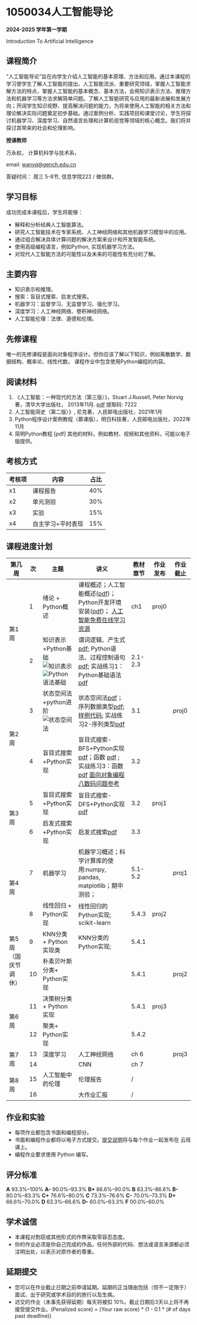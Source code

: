 # 1050034人工智能导论

**2024-2025 学年第一学期**

 Introduction To Artificial Intelligence 



## 课程简介

“人工智能导论”旨在向学生介绍人工智能的基本原理、方法和应用。通过本课程的学习使学生了解人工智能的提出、人工智能流派、重要研究领域，掌握人工智能求解方法的特点，掌握人工智能的基本概念、基本方法，会用知识表示方法、推理方法和机器学习等方法求解简单问题。了解人工智能研究与应用的最新进展和发展方向；开阔学生知识视野、提高解决问题的能力，为将来使用人工智能的相关方法和理论解决实际问题奠定初步基础。通过案例分析、实践项目和课堂讨论，学生将探讨机器学习、深度学习、自然语言处理和计算机视觉等领域的核心概念。我们将并探讨其带来的社会和伦理影响。



**授课教师**

万永权， 计算机科学与技术系，

email: wanyq@gench.edu.cn

答疑时间： 周三 5-8节, 信息学院222 / 微信群。 

## 学习目标

成功完成本课程后，学生将能够：

-   解释和分析经典人工智能算法。
-   研究人工智能技术在专家系统、人工神经网络和其他机器学习模型中的应用。
-   通过组合解决具体计算问题的解决方案来设计和开发智能系统。
-   使用高级编程语言，例如Python, 实现机器学习方法。
-   对现代人工智能方法的可能性以及未来的可能性有充分的了解。

## 主要内容

-   知识表示和推理。
-   搜索：盲目式搜索、启发式搜索。 
-   机器学习：监督学习、无监督学习、强化学习。
-   深度学习：人工神经网络、卷积神经网络。
-   人工智能伦理：法律、道德和伦理。

## 先修课程

唯一的先修课程是面向对象程序设计。但你应该了解以下知识，例如离散数学、数据结构、概率论、线性代数。 课程作业中包含使用Python编程的内容。

## 阅读材料

1.   《人工智能：一种现代的方法（第三版）》，Stuart J.Russell, Peter Norvig著，清华大学出版社， 2013年11月.  [pdf](https://pan.baidu.com/s/1sAAFHAUx7plXPYMm2-TgIg)  提取码: 7222
2.   人工智能简史（第二版）》, 尼克著，人民邮电出版社，2021年1月   
3.   Python程序设计案例教程（慕课版），明日科技著，人民邮电出版社，2022年11月  
4. 简明Python教程 [pdf]
其他的材料，例如教材、视频和其他资料，可能以电子版提供。 



## 考核方式

| 考核项 | 内容              | 占比 |
| ------ | ----------------- | ---- |
| x1     | 课程报告          | 40%  |
| x2     | 单元测验          | 30%  |
| x3     | 实验              | 15%  |
| x4     | 自主学习+平时表现 | 15%  |



## 课程进度计划

<table>
  <thead>
    <tr>
      <th>第几周</th>
      <th>次</th>
      <th>主题</th>
      <th>讲义</th>
      <th>教材章节</th>
      <th>作业发布</th>
      <th>作业截止</th>
    </tr>
  </thead>
  <tbody>
    <tr>
      <td rowspan="2">第1周</td>
      <td> 1</td>
      <td>绪论 + Python概述</td>
      <td>课程概述；人工智能概述(<a href="https://github.com/wanyongquan/Intro_to_AI/blob/main/slides/lecture01/lecture01-%20%E7%BB%AA%E8%AE%BA.pdf">pdf</a>)；Python开发环境安装(<a href="https://github.com/wanyongquan/Intro_to_AI/blob/main/slides/lecture01/lecture01-Python%E5%BC%80%E5%8F%91%E7%8E%AF%E5%A2%83%E5%AE%89%E8%A3%85.pdf">pdf</a>)； <a href="https://github.com/wanyongquan/Intro_to_AI/blob/main/slides/lecture01/%E4%BA%BA%E5%B7%A5%E6%99%BA%E8%83%BD%E7%9A%84%E5%85%8D%E8%B4%B9%E5%9C%A8%E7%BA%BF%E5%AD%A6%E4%B9%A0%E8%B5%84%E6%BA%90.md">人工智能免费在线学习资源</a></td>
      <td>ch1</td>
      <td>proj0</td>
      <td> </td>
    </tr>
    <tr>
      <td>2</td>
      <td>知识表示+Python基础   <img src="https://raw.githubusercontent.com/wanyongquan/Intro_to_AI/main/images/ch2-knowledge%20representation.jpg" alt="知识表示" />  <img src="https://raw.githubusercontent.com/wanyongquan/Intro_to_AI/main/images/ch2-Python%20fundamental.jpg" alt="Python语法基础" /></td>
      <td>谓词逻辑、产生式 <a href="https://github.com/wanyongquan/Intro_to_AI/blob/main/slides/lecture02/lec02-%E7%9F%A5%E8%AF%86%E8%A1%A8%E7%A4%BA-%E6%96%B0.pdf">pdf</a>; Python语法、过程控制语句 <a href="https://github.com/wanyongquan/Intro_to_AI/blob/main/slides/lecture02/lec02-1%20Python%E7%A8%8B%E5%BA%8F%E5%9F%BA%E7%A1%80%E8%AF%AD%E6%B3%95.pdf">pdf</a>;  实战练习1：Python基础语法<a href="https://github.com/wanyongquan/Intro_to_AI/blob/main/slides/lecture02/%E5%AE%9E%E6%88%98%E7%BB%83%E4%B9%A01-Python%E5%9F%BA%E7%A1%80%E8%AF%AD%E6%B3%95.pdf">pdf</a></td>
      <td>2.1-2.3</td>
      <td> </td>
      <td> </td>
    </tr>
    <tr>
      <td rowspan="2">第2周</td>
      <td>3</td>
      <td>状态空间法+python进阶 <img src="https://github.com/wanyongquan/Intro_to_AI/blob/main/images/ch3-statespace_uninformed_search.jpg?raw=true" alt="状态空间法" /></td>
      <td>状态空间法<a href="https://github.com/wanyongquan/Intro_to_AI/blob/ffeb0d574198f5dc9db9059ed85817701aabcfce/slides/lecture03/lec03-state%20space.pdf">pdf</a>；序列数据类型<a href="https://github.com/wanyongquan/Intro_to_AI/blob/main/slides/lecture03/lec03-2%20%E5%BA%8F%E5%88%97%E6%95%B0%E6%8D%AE%E7%B1%BB%E5%9E%8B.pdf">pdf</a>; <a href="https://github.com/wanyongquan/Intro_to_AI/blob/main/code/lecture03/%E5%BA%8F%E5%88%97%E6%95%B0%E6%8D%AE%E7%B1%BB%E5%9E%8B.ipynb">样例代码</a>; 实战练习2-序列类型<a href="https://github.com/wanyongquan/Intro_to_AI/blob/main/slides/lecture03/%E5%AE%9E%E6%88%98%E7%BB%83%E4%B9%A02-%E5%BA%8F%E5%88%97%E7%B1%BB%E5%9E%8B.pdf">pdf</a></td>
      <td>3.1</td>
      <td> </td>
      <td>proj0</td>
    </tr>
    <tr>
      <td>4</td>
      <td>盲目式搜索+Python实现</td>
      <td>盲目式搜索-BFS+Python实现<a href="https://github.com/wanyongquan/Intro_to_AI/blob/main/slides/lecture04/lec04%20uninformed%20search-BFS.pdf">pdf</a>；函数 <a href="https://github.com/wanyongquan/Intro_to_AI/blob/main/slides/lecture04/lec04-2%E5%87%BD%E6%95%B0.pdf">pdf</a> ; 实战练习3：函数<a href="https://github.com/wanyongquan/Intro_to_AI/blob/main/slides/lecture04/%E5%AE%9E%E6%88%98%E7%BB%83%E4%B9%A03-%E5%87%BD%E6%95%B0.pdf">pdf</a> <a href="https://github.com/wanyongquan/Intro_to_AI/blob/main/slides/lecture04/lec04-03-OO.pdf">面向对象编程</a> <a href="https://www.cs.princeton.edu/courses/archive/spring21/cos226/assignments/8puzzle/specification.php">八数码问题参考</a></td>
      <td>3.2</td>
      <td> </td>
      <td> </td>
    </tr>
    <tr>
      <td rowspan="2">第3周</td>
      <td>5</td>
      <td>盲目式搜索+Python实现</td>
      <td>盲目式搜索-DFS+Python实现 <a href="https://github.com/wanyongquan/Intro_to_AI/blob/main/slides/lecture05/lecture05-uninformed%20search-DFS.pdf">pdf</a> </td>
      <td>3.2</td>
      <td>proj1</td>
      <td> </td>
    </tr>
    <tr>
      <td>6</td>
      <td>启发式搜索+Python实现</td>
      <td>启发式搜索<a href="https://github.com/wanyongquan/Intro_to_AI/blob/main/slides/lecture06/lecture06%20informed%20search.pdf">pdf</a> </td>
      <td>3.3</td>
      <td> </td>
      <td> </td>
    </tr>
    <tr>
    	<td rowspan="2">第4周</td>
      <td>7</td>
      <td>机器学习</td>
      <td>机器学习概述；科学计算库的使用:numpy, pandas, matplotlib；期中测验；</td>
      <td>5.1-5.2</td>
      <td> </td>
      <td>proj1</td>
    </tr>
    <tr>
      <td>8</td>
      <td>线性回归 + Python实现</td>
      <td>线性回归的Python实现;   scikit-learn</td>
      <td>5.4.3</td>
      <td>proj2</td>
      <td> </td>
    </tr>
    <tr>
      <td rowspan="2">第5周 （国庆节调休）</td>	
      <td>9</td>
      <td>KNN分类 + Python实现类</td>
      <td>KNN分类的Python实现;</td>
      <td>5.4.1</td>
      <td> </td>
      <td> </td>
    </tr>
    <tr>
      <td>10</td>
      <td>朴素贝叶斯分类+ Python实现</td>
      <td> </td>
      <td>5.4.1</td>
      <td> </td>
      <td>proj2</td>
    </tr>
    <tr>
    	<td rowspan="2">第6周</td>
      <td>11</td>
      <td>决策树分类+ Python实现</td>
      <td> </td>
      <td>5.4.1</td>
      <td>proj3</td>
      <td> </td>
    </tr>
    <tr>
      <td>12</td>
      <td>聚类+ Python实现</td>
      <td> </td>
      <td>5.4.2</td>
      <td> </td>
      <td> </td>
    </tr>
    <tr>
    	<td rowspan="2">第7周</td>
      <td>13</td>
      <td>深度学习</td>
      <td>人工神经网络</td>
      <td>ch 6</td>
      <td> </td>
      <td>proj3</td>
    </tr>
    <tr>
      <td>14</td>
      <td> </td>
      <td>CNN</td>
      <td>ch 7</td>
      <td> </td>
      <td> </td>
    </tr>
    <tr>
    	<td rowspan="2">第8周</td>
      <td>15</td>
      <td>人工智能中的伦理</td>
      <td>伦理报告</td>
      <td>/</td>
      <td> </td>
      <td> </td>
    </tr>
    <tr>
      <td>16</td>
      <td> </td>
      <td>大作业汇报</td>
      <td>/</td>
      <td> </td>
      <td> </td>
    </tr>
  </tbody>
</table>


## 作业和实验

-   每项作业都包含书面和编程部分。
-   书面和编程作业都将以电子方式提交。[提交说明](https://github.com/wanyongquan/Intro_to_AI/blob/main/submit_instructions.md)将与每个作业一起发布在 云班课上。
-   编程作业要求使用 Python 编写。

## 评分标准

 **A** 93.3%–100% **A-** 90.0%–93.3% **B+** 86.6%–90.0% **B** 83.3%–86.6% **B-** 80.0%–83.3% **C+** 76.6%–80.0% **C** 73.3%–76.6% **C-** 70.0%–73.3% **D+** 66.6%–70.0% **D** 63.3%–66.6% **D-** 60.0%–63.3% **F** 00.0%–60.0% 

## 学术诚信

- 本课程对剽窃或其他形式的作弊采取零容忍态度。
- 你的作业必须是你自己完成的作品，任何外部的代码、想法或语言来源都必须注明出处，以表示对原作者的尊重。

## 延期提交
- 您可以在作业截止日期之前申请延期。延期的正当理由包括（但不一定限于）面试、出于研究或学术目的的旅行以及生病。
- 迟交的作业（未事先获得延期）每天将被扣 10%。截止日期后3天以上将不再接受提交作业。(Penalized score) = (Your raw score) * (1 - 0.1 * (# of days past deadline))

